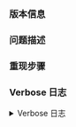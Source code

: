 <!--
请注意，在您提交 Issue 之前：
* 请完全理解并尽可能遵守提问的智慧以及 EFB 项目贡献指南的有关
  部分。
* 请检查此前是否有其他人提交过相关问题。
* 请查阅 EFB 说明文档及本项目说明是否已针对您的问题进行说明。

提问的智慧: https://github.com/FredWe/How-To-Ask-Questions-The-Smart-Way/blob/master/README-zh_CN.md
EFB 项目贡献指南: https://efb.1a23.studio/blob/master/CONTRIBUTING.md
EFB 说明文档: https://ehforwarderbot.readthedocs.io/

Bug 汇报需要包含完整的重现步骤与 Verbose 级别的日志。日志获取
方式请参照 EFB 说明文档。

这里只接受与 EFB 微信从端相关的建议与 Bug 汇报。其他内容请移步
相应的 GitHub Repository。

项目维护者可能关闭其认为并未遵守以上说明的 Issue，并不予答复。
敬请知悉。
-->

### 版本信息
<!-- 可以通过 ehforwarderbot --version 获取。 -->


### 问题描述
<!-- 请尽可能详细且完整的描述问题出现的症状，以及期待的正确运行结果。 -->


### 重现步骤
<!-- 请尽可能详细且完整的描述使问题出现的步骤。 -->


### Verbose 日志
<details>
<summary>Verbose 日志</summary>

```
请在下方贴出您的 Verbose 日志。如果您对隐私有所顾虑，您可以自行
隐去隐私信息、或 GPG 加密至 BD6B65EC00638DC9083781D5D4B65BB1A106200A。

【贴在这里】

```
 
</details>